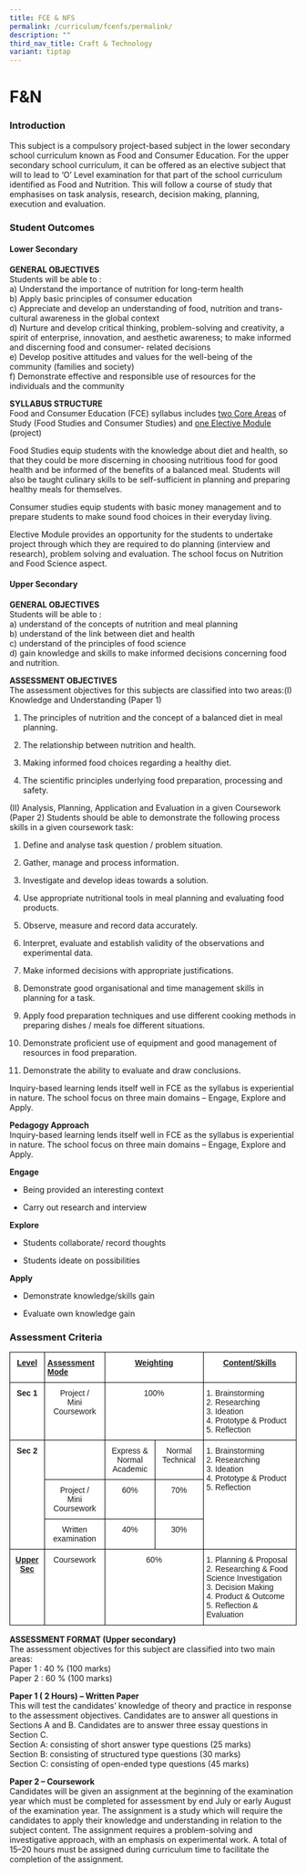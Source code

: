 ```yaml
---
title: FCE & NFS
permalink: /curriculum/fcenfs/permalink/
description: ""
third_nav_title: Craft & Technology
variant: tiptap
---
```

F&amp;N
===

### Introduction

This subject is a compulsory project-based subject in the lower secondary school curriculum known as Food and Consumer Education. For the upper secondary school curriculum, it can be offered as an elective subject that will to lead to ‘O’ Level examination for that part of the school curriculum identified as Food and Nutrition. This will follow a course of study that emphasises on task analysis, research, decision making, planning, execution and evaluation.

### Student Outcomes

#### Lower Secondary

<b>GENERAL OBJECTIVES</b> <br>
Students will be able to : <br>
a)   Understand the importance of nutrition for long-term health <br>
b)   Apply basic principles of consumer education <br>
c)   Appreciate and develop an understanding of food, nutrition and trans-cultural awareness in the           global context <br>
d)  Nurture and develop critical thinking, problem-solving and creativity, a spirit of enterprise,                    innovation, and aesthetic awareness; to make informed and discerning food and consumer-                  related decisions <br>
e)  Develop positive attitudes and values for the well-being of the community (families and society) <br>
f)   Demonstrate effective and responsible use of resources for the individuals and the community

<b>SYLLABUS STRUCTURE</b> <br>
Food and Consumer Education (FCE) syllabus includes <u>two Core Areas</u> of Study (Food Studies and Consumer Studies) and <u>one Elective Module</u> (project)

Food Studies equip students with the knowledge about diet and health, so that they could be more discerning in choosing nutritious food for good health and be informed of the benefits of a balanced meal. Students will also be taught culinary skills to be self-sufficient in planning and preparing healthy meals for themselves. 

Consumer studies equip students with basic money management and to prepare students to make sound food choices in their everyday living. 

Elective Module provides an opportunity for the students to undertake project through which they are required to do planning (interview and research), problem solving and evaluation. The school focus on Nutrition and Food Science aspect.

#### Upper Secondary

<b>GENERAL OBJECTIVES</b> <br>
Students will be able to : <br>
a)   understand of the concepts of nutrition and meal planning <br>
b)   understand of the link between diet and health <br>
c)   understand of the principles of food science <br>
d)   gain knowledge and skills to make informed decisions concerning food and nutrition.



<b>ASSESSMENT OBJECTIVES</b> <br>
The assessment objectives for this subjects are classified into two areas:(I) Knowledge and Understanding (Paper 1) 

1.   The principles of nutrition and the concept of a balanced diet in meal planning. 

2.   The relationship between nutrition and health. 

3.   Making informed food choices regarding a healthy diet. 

4.   The scientific principles underlying food preparation, processing and safety.



(II) Analysis, Planning, Application and Evaluation in a given Coursework (Paper 2) Students should be able to demonstrate the following process skills in a given coursework task: 

1.   Define and analyse task question / problem situation. 

2.   Gather, manage and process information. 

3.   Investigate and develop ideas towards a solution. 

4.   Use appropriate nutritional tools in meal planning and evaluating food products. 

5.   Observe, measure and record data accurately. 

6.   Interpret, evaluate and establish validity of the observations and experimental data. 

7.   Make informed decisions with appropriate justifications. 

8.   Demonstrate good organisational and time management skills in planning for a task. 

9.   Apply food preparation techniques and use different cooking methods in preparing dishes /                 meals foe different situations. 

10. Demonstrate proficient use of equipment and good management of resources in food                           preparation. 

11. Demonstrate the ability to evaluate and draw conclusions.

Inquiry-based learning lends itself well in FCE as the syllabus is experiential in nature. The school focus on three main domains – Engage, Explore and Apply.

<b>Pedagogy Approach</b> <br>
Inquiry-based learning lends itself well in FCE as the syllabus is experiential in nature. The school focus on three main domains – Engage, Explore and Apply.

<b>Engage</b> <br>
-  Being provided an interesting context 

-  Carry out research and interview

<b>Explore</b> <br>

-  Students collaborate/ record thoughts

-  Students ideate on possibilities

<b>Apply</b> <br>

-   Demonstrate knowledge/skills gain

-   Evaluate own knowledge gain

### Assessment Criteria

<style type="text/css">
.tg  {border-collapse:collapse;border-spacing:0;}
.tg td{border-color:black;border-style:solid;border-width:1px;font-family:Arial, sans-serif;font-size:14px;
  overflow:hidden;padding:10px 5px;word-break:normal;}
.tg th{border-color:black;border-style:solid;border-width:1px;font-family:Arial, sans-serif;font-size:14px;
  font-weight:normal;overflow:hidden;padding:10px 5px;word-break:normal;}
.tg .tg-cj27{background-color:#FFF;font-weight:bold;text-align:center;text-decoration:underline;vertical-align:top}
.tg .tg-va4t{background-color:#FFF;font-weight:bold;text-align:left;text-decoration:underline;vertical-align:top}
.tg .tg-9hzb{background-color:#FFF;font-weight:bold;text-align:center;vertical-align:top}
.tg .tg-7yig{background-color:#FFF;text-align:center;vertical-align:top}
.tg .tg-ktyi{background-color:#FFF;text-align:left;vertical-align:top}
</style>
<table class="tg">
<thead>
  <tr>
    <th class="tg-cj27">Level</th>
    <th class="tg-va4t">Assessment Mode</th>
    <th class="tg-cj27" colspan="2">Weighting</th>
    <th class="tg-cj27">Content/Skills</th>
  </tr>
</thead>
<tbody>
  <tr>
    <td class="tg-9hzb">Sec 1</td>
    <td class="tg-7yig">Project /<br>Mini Coursework</td>
    <td class="tg-7yig" colspan="2">100%</td>
    <td class="tg-ktyi">1.      Brainstorming<br>2.      Researching<br>3.      Ideation<br>4.      Prototype &amp; Product<br>5.      Reflection</td>
  </tr>
  <tr>
    <td class="tg-9hzb" rowspan="3">Sec 2</td>
    <td class="tg-ktyi"></td>
    <td class="tg-7yig">Express &amp;<br>Normal Academic</td>
    <td class="tg-7yig">Normal Technical</td>
    <td class="tg-ktyi" rowspan="3">1.      Brainstorming<br>2.      Researching<br>3.      Ideation<br>4.      Prototype &amp; Product<br>5.      Reflection</td>
  </tr>
  <tr>
    <td class="tg-7yig">Project /<br>Mini Coursework</td>
    <td class="tg-7yig">60%</td>
    <td class="tg-7yig">70%</td>
  </tr>
  <tr>
    <td class="tg-7yig">Written examination</td>
    <td class="tg-7yig">40%</td>
    <td class="tg-7yig">30%</td>
  </tr>
  <tr>
    <td class="tg-cj27">Upper Sec</td>
    <td class="tg-7yig">Coursework</td>
    <td class="tg-7yig" colspan="2">60%</td>
    <td class="tg-ktyi">1.      Planning &amp; Proposal<br>2.      Researching &amp; Food Science Investigation<br>3.      Decision Making<br>4.      Product &amp; Outcome<br>5.      Reflection  &amp; Evaluation</td>
  </tr>
</tbody>
</table>

<b>ASSESSMENT FORMAT (Upper secondary)</b> <br>
The assessment objectives for this subject are classified into two main areas: <br>
Paper 1 : 40 % (100 marks) <br>
Paper 2 : 60 % (100 marks)




<b>Paper 1 ( 2 Hours) – Written Paper</b> <br>
This will test the candidates’ knowledge of theory and practice in response to the assessment objectives. Candidates are to answer all questions in Sections A and B. Candidates are to answer three essay questions in Section C. <br>
Section A: consisting of short answer type questions (25 marks) <br>
Section B: consisting of structured type questions (30 marks) <br>
Section C: consisting of open-ended type questions (45 marks)



<b>Paper 2 – Coursework</b> <br>
Candidates will be given an assignment at the beginning of the examination year which must be completed for assessment by end July or early August of the examination year. The assignment
is a study which will require the candidates to apply their knowledge and understanding in relation to the subject content. The assignment requires a problem-solving and investigative approach, with an emphasis on experimental work. A total of 15–20 hours must be assigned during curriculum time to
facilitate the completion of the assignment.